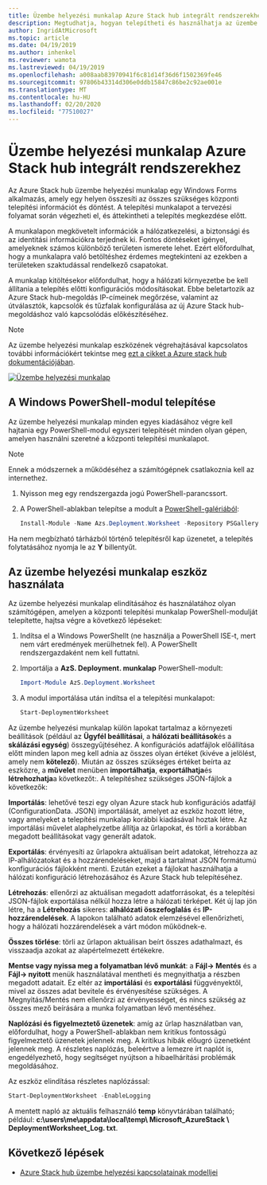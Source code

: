 ```yaml
---
title: Üzembe helyezési munkalap Azure Stack hub integrált rendszerekhez
description: Megtudhatja, hogyan telepítheti és használhatja az üzembe helyezési munkalap eszközt Azure Stack hub üzembe helyezéséhez.
author: IngridAtMicrosoft
ms.topic: article
ms.date: 04/19/2019
ms.author: inhenkel
ms.reviewer: wamota
ms.lastreviewed: 04/19/2019
ms.openlocfilehash: a008aab83970941f6c81d14f36d6f1502369fe46
ms.sourcegitcommit: 97806b43314d306e0ddb15847c86be2c92ae001e
ms.translationtype: MT
ms.contentlocale: hu-HU
ms.lasthandoff: 02/20/2020
ms.locfileid: "77510027"
---
```

# <a name="deployment-worksheet-for-azure-stack-hub-integrated-systems"></a>Üzembe helyezési munkalap Azure Stack hub integrált rendszerekhez

Az Azure Stack hub üzembe helyezési munkalap egy Windows Forms alkalmazás, amely egy helyen összesíti az összes szükséges központi telepítési információt és döntést. A telepítési munkalapot a tervezési folyamat során végezheti el, és áttekintheti a telepítés megkezdése előtt.

A munkalapon megkövetelt információk a hálózatkezelési, a biztonsági és az identitási információkra terjednek ki. Fontos döntéseket igényel, amelyeknek számos különböző területen ismerete lehet. Ezért előfordulhat, hogy a munkalapra való betöltéshez érdemes megtekinteni az ezekben a területeken szaktudással rendelkező csapatokat.

A munkalap kitöltésekor előfordulhat, hogy a hálózati környezetbe be kell állítania a telepítés előtti konfigurációs módosításokat. Ebbe beletartozik az Azure Stack hub-megoldás IP-címeinek megőrzése, valamint az útválasztók, kapcsolók és tűzfalak konfigurálása az új Azure Stack hub-megoldáshoz való kapcsolódás előkészítéséhez.

> [!NOTE]
> Az üzembe helyezési munkalap eszközének végrehajtásával kapcsolatos további információkért tekintse meg [ezt a cikket a Azure stack hub dokumentációjában](azure-stack-datacenter-integration.md).

[![Üzembe helyezési munkalap](media/azure-stack-deployment-worksheet/depworksheet.png "Üzembe helyezési munkalap")](media/azure-stack-deployment-worksheet/depworksheet.png)

## <a name="installing-the-windows-powershell-module"></a>A Windows PowerShell-modul telepítése

Az üzembe helyezési munkalap minden egyes kiadásához végre kell hajtania egy PowerShell-modul egyszeri telepítését minden olyan gépen, amelyen használni szeretné a központi telepítési munkalapot.

> [!NOTE]  
> Ennek a módszernek a működéséhez a számítógépnek csatlakoznia kell az internethez.

1. Nyisson meg egy rendszergazda jogú PowerShell-parancssort.

2. A PowerShell-ablakban telepítse a modult a [PowerShell-galériából](https://www.powershellgallery.com/packages/Azs.Deployment.Worksheet/):

   ```PowerShell
   Install-Module -Name Azs.Deployment.Worksheet -Repository PSGallery
   ```

Ha nem megbízható tárházból történő telepítésről kap üzenetet, a telepítés folytatásához nyomja le az **Y** billentyűt.

## <a name="use-the-deployment-worksheet-tool"></a>Az üzembe helyezési munkalap eszköz használata

Az üzembe helyezési munkalap elindításához és használatához olyan számítógépen, amelyen a központi telepítési munkalap PowerShell-modulját telepítette, hajtsa végre a következő lépéseket:

1. Indítsa el a Windows PowerShellt (ne használja a PowerShell ISE-t, mert nem várt eredmények merülhetnek fel). A PowerShellt rendszergazdaként nem kell futtatni.

2. Importálja a **AzS. Deployment. munkalap** PowerShell-modult:

   ```PowerShell
   Import-Module AzS.Deployment.Worksheet
   ```

3. A modul importálása után indítsa el a telepítési munkalapot:

   ```PowerShell
   Start-DeploymentWorksheet
   ```

Az üzembe helyezési munkalap külön lapokat tartalmaz a környezeti beállítások (például az **Ügyfél beállításai**, a **hálózati beállítások**és a **skálázási egység**) összegyűjtéséhez. A konfigurációs adatfájlok előállítása előtt minden lapon meg kell adnia az összes olyan értéket (kivéve a jelölést, amely nem **kötelező**). Miután az összes szükséges értéket beírta az eszközre, a **művelet** menüben **importálhatja**, **exportálhatja**és **létrehozhatja**a következőt:. A telepítéshez szükséges JSON-fájlok a következők:

**Importálás**: lehetővé teszi egy olyan Azure stack hub konfigurációs adatfájl (ConfigurationData. JSON) importálását, amelyet az eszköz hozott létre, vagy amelyeket a telepítési munkalap korábbi kiadásával hoztak létre. Az importálási művelet alaphelyzetbe állítja az űrlapokat, és törli a korábban megadott beállításokat vagy generált adatok.

**Exportálás**: érvényesíti az űrlapokra aktuálisan beírt adatokat, létrehozza az IP-alhálózatokat és a hozzárendeléseket, majd a tartalmat JSON formátumú konfigurációs fájlokként menti. Ezután ezeket a fájlokat használhatja a hálózati konfiguráció létrehozásához és Azure Stack hub telepítéséhez.

**Létrehozás**: ellenőrzi az aktuálisan megadott adatforrásokat, és a telepítési JSON-fájlok exportálása nélkül hozza létre a hálózati térképet. Két új lap jön létre, ha a **Létrehozás** sikeres: **alhálózati összefoglalás** és **IP-hozzárendelések**. A lapokon található adatok elemzésével ellenőrizheti, hogy a hálózati hozzárendelések a várt módon működnek-e.

**Összes törlése**: törli az űrlapon aktuálisan beírt összes adathalmazt, és visszaadja azokat az alapértelmezett értékekre.

**Mentse vagy nyissa meg a folyamatban lévő munkát**: a **Fájl-> Mentés** és a **Fájl-> nyitott** menük használatával mentheti és megnyithatja a részben megadott adatait. Ez eltér az **importálási** és **exportálási** függvényektől, mivel az összes adat bevitele és érvényesítése szükséges. A Megnyitás/Mentés nem ellenőrzi az érvényességet, és nincs szükség az összes mező beírására a munka folyamatban lévő mentéséhez.

**Naplózási és figyelmeztető üzenetek**: amíg az űrlap használatban van, előfordulhat, hogy a PowerShell-ablakban nem kritikus fontosságú figyelmeztető üzenetek jelennek meg. A kritikus hibák előugró üzenetként jelennek meg. A részletes naplózás, beleértve a lemezre írt naplót is, engedélyezhető, hogy segítséget nyújtson a hibaelhárítási problémák megoldásához.

Az eszköz elindítása részletes naplózással:

   ```PowerShell
   Start-DeploymentWorksheet -EnableLogging
   ```

A mentett napló az aktuális felhasználó **temp** könyvtárában található; például: **c:\users\me\appdata\local\temp\ Microsoft_AzureStack \ DeploymentWorksheet_Log. txt**.

## <a name="next-steps"></a>Következő lépések

* [Azure Stack hub üzembe helyezési kapcsolatainak modelljei](azure-stack-connection-models.md)
